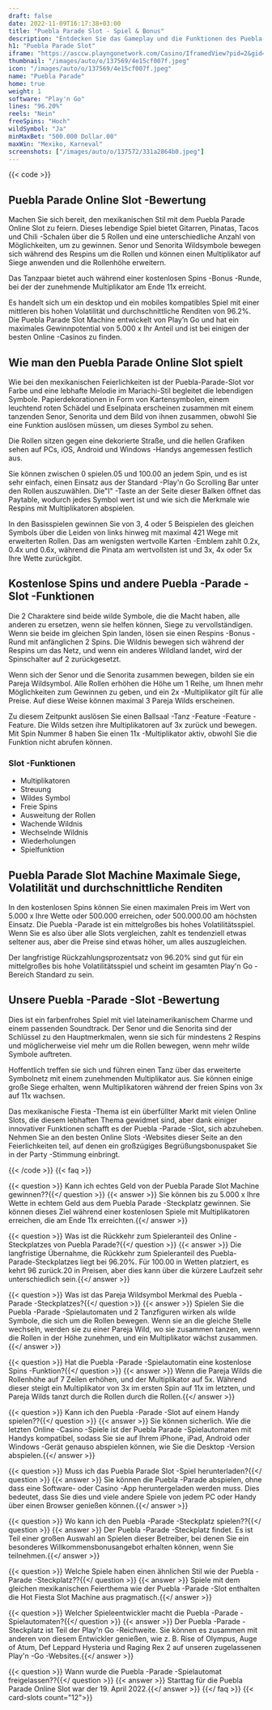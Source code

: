 ```yaml
---
draft: false
date: 2022-11-09T16:17:38+03:00
title: "Puebla Parade Slot - Spiel & Bonus"
description: "Entdecken Sie das Gameplay und die Funktionen des Puebla-Parade-Online-Slot mit mexikanischem Thema in unserer vollständigen Bewertung. Wir sehen auch, wo wir mit dem besten Casino -Bonus spielen können."
h1: "Puebla Parade Slot"
iframe: "https://asccw.playngonetwork.com/Casino/IframedView?pid=2&gid=pueblaparade&lang=en_US&practice=1&channel=desktop&div=flashobject&width=100%25&height=100%25&user=&password=&ctx=&demo=2&brand=&lobby=&rccurrentsessiontime=0&rcintervaltime=0&rcaccounthistoryurl=&rccontinueurl=&rcexiturl=&rchistoryurlmode=&autoplaylimits=0&autoplayreset=0&callback=flashCallback&rcmga=&resourcelevel=0&hasjackpots=False&country=&pauseplay=&playlimit=&selftest=&sessiontime=&coreweburl=https://asccw.playngonetwork.com/&showpoweredby=True"
thumbnail: "/images/auto/o/137569/4e15cf007f.jpeg"
icon: "/images/auto/o/137569/4e15cf007f.jpeg"
name: "Puebla Parade"
home: true
weight: 1
software: "Play'n Go"
lines: "96.20%"
reels: "Nein"
freeSpins: "Hoch"
wildSymbol: "Ja"
minMaxBet: "500.000 Dollar.00"
maxWin: "Mexiko, Karneval"
screenshots: ["/images/auto/o/137572/331a2864b0.jpeg"]
---
```


{{< code >}}<h2>Puebla Parade Online Slot -Bewertung</h2><p>Machen Sie sich bereit, den mexikanischen Stil mit dem Puebla Parade Online Slot zu feiern. Dieses lebendige Spiel bietet Gitarren, Pinatas, Tacos und Chili -Schalen über die 5 Rollen und eine unterschiedliche Anzahl von Möglichkeiten, um zu gewinnen. Senor und Senorita Wildsymbole bewegen sich während des Respins um die Rollen und können einen Multiplikator auf Siege anwenden und die Rollenhöhe erweitern.</p><p>Das Tanzpaar bietet auch während einer kostenlosen Spins -Bonus -Runde, bei der der zunehmende Multiplikator am Ende 11x erreicht.</p><p>Es handelt sich um ein desktop und ein mobiles kompatibles Spiel mit einer mittleren bis hohen Volatilität und durchschnittliche Renditen von 96.2%. Die Puebla Parade Slot Machine entwickelt von Play’n Go und hat ein maximales Gewinnpotential von 5.000 x Ihr Anteil und ist bei einigen der besten Online -Casinos zu finden.</p><h2>Wie man den Puebla Parade Online Slot spielt</h2><p>Wie bei den mexikanischen Feierlichkeiten ist der Puebla-Parade-Slot vor Farbe und eine lebhafte Melodie im Mariachi-Stil begleitet die lebendigen Symbole. Papierdekorationen in Form von Kartensymbolen, einem leuchtend roten Schädel und Eselpinata erscheinen zusammen mit einem tanzenden Senor, Senorita und dem Bild von ihnen zusammen, obwohl Sie eine Funktion auslösen müssen, um dieses Symbol zu sehen.</p><p>Die Rollen sitzen gegen eine dekorierte Straße, und die hellen Grafiken sehen auf PCs, iOS, Android und Windows -Handys angemessen festlich aus.</p><p>Sie können zwischen 0 spielen.05 und 100.00 an jedem Spin, und es ist sehr einfach, einen Einsatz aus der Standard -Play'n Go Scrolling Bar unter den Rollen auszuwählen. Die"I" -Taste an der Seite dieser Balken öffnet das Paytable, wodurch jedes Symbol wert ist und wie sich die Merkmale wie Respins mit Multiplikatoren abspielen.</p><p>In den Basisspielen gewinnen Sie von 3, 4 oder 5 Beispielen des gleichen Symbols über die Leiden von links hinweg mit maximal 421 Wege mit erweiterten Rollen. Das am wenigsten wertvolle Karten -Emblem zahlt 0.2x, 0.4x und 0.6x, während die Pinata am wertvollsten ist und 3x, 4x oder 5x Ihre Wette zurückgibt.</p><h2>Kostenlose Spins und andere Puebla -Parade -Slot -Funktionen</h2><p>Die 2 Charaktere sind beide wilde Symbole, die die Macht haben, alle anderen zu ersetzen, wenn sie helfen können, Siege zu vervollständigen. Wenn sie beide im gleichen Spin landen, lösen sie einen Respins -Bonus -Rund mit anfänglichen 2 Spins. Die Wildnis bewegen sich während der Respins um das Netz, und wenn ein anderes Wildland landet, wird der Spinschalter auf 2 zurückgesetzt.</p><p>Wenn sich der Senor und die Senorita zusammen bewegen, bilden sie ein Pareja Wildsymbol. Alle Rollen erhöhen die Höhe um 1 Reihe, um Ihnen mehr Möglichkeiten zum Gewinnen zu geben, und ein 2x -Multiplikator gilt für alle Preise. Auf diese Weise können maximal 3 Pareja Wilds erscheinen.</p><p>Zu diesem Zeitpunkt auslösen Sie einen Ballsaal -Tanz -Feature -Feature -Feature. Die Wilds setzen ihre Multiplikatoren auf 3x zurück und bewegen. Mit Spin Nummer 8 haben Sie einen 11x -Multiplikator aktiv, obwohl Sie die Funktion nicht abrufen können.</p><h3>
Slot -Funktionen</h3><ul>
<li></span>
Multiplikatoren</li>
<li></span>
Streuung</li>
<li></span>
Wildes Symbol</li>
<li></span>
Freie Spins</li>
<li></span>
Ausweitung der Rollen</li>
<li></span>
Wachende Wildnis</li>
<li></span>
Wechselnde Wildnis</li>
<li></span>
Wiederholungen</li>
<li></span>
Spielfunktion</li></ul><h2>Puebla Parade Slot Machine Maximale Siege, Volatilität und durchschnittliche Renditen</h2><p>In den kostenlosen Spins können Sie einen maximalen Preis im Wert von 5.000 x Ihre Wette oder 500.000 erreichen, oder 500.000.00 am höchsten Einsatz. Die Puebla -Parade ist ein mittelgroßes bis hohes Volatilitätsspiel. Wenn Sie es also über alle Slots vergleichen, zahlt es tendenziell etwas seltener aus, aber die Preise sind etwas höher, um alles auszugleichen.</p><p>Der langfristige Rückzahlungsprozentsatz von 96.20% sind gut für ein mittelgroßes bis hohe Volatilitätsspiel und scheint im gesamten Play'n Go -Bereich Standard zu sein.</p><h2>Unsere Puebla -Parade -Slot -Bewertung</h2><p>Dies ist ein farbenfrohes Spiel mit viel lateinamerikanischem Charme und einem passenden Soundtrack. Der Senor und die Senorita sind der Schlüssel zu den Hauptmerkmalen, wenn sie sich für mindestens 2 Respins und möglicherweise viel mehr um die Rollen bewegen, wenn mehr wilde Symbole auftreten.</p><p>Hoffentlich treffen sie sich und führen einen Tanz über das erweiterte Symbolnetz mit einem zunehmenden Multiplikator aus. Sie können einige große Siege erhalten, wenn Multiplikatoren während der freien Spins von 3x auf 11x wachsen.</p><p>Das mexikanische Fiesta -Thema ist ein überfüllter Markt mit vielen Online Slots, die diesem lebhaften Thema gewidmet sind, aber dank einiger innovativer Funktionen schafft es der Puebla -Parade -Slot, sich abzuheben. Nehmen Sie an den besten Online Slots -Websites dieser Seite an den Feierlichkeiten teil, auf denen ein großzügiges Begrüßungsbonuspaket Sie in der Party -Stimmung einbringt.</p>
{{< /code >}}
{{< faq >}}

{{< question >}} Kann ich echtes Geld von der Puebla Parade Slot Machine gewinnen??{{</ question >}}
{{< answer >}} Sie können bis zu 5.000 x Ihre Wette in echtem Geld aus dem Puebla Parade -Steckplatz gewinnen. Sie können dieses Ziel während einer kostenlosen Spiele mit Multiplikatoren erreichen, die am Ende 11x erreichten.{{</ answer >}}

{{< question >}} Was ist die Rückkehr zum Spieleranteil des Online -Steckplatzes von Puebla Parade?{{</ question >}}
{{< answer >}} Die langfristige Übernahme, die Rückkehr zum Spieleranteil des Puebla-Parade-Steckplatzes liegt bei 96.20%. Für 100.00 in Wetten platziert, es kehrt 96 zurück.20 in Preisen, aber dies kann über die kürzere Laufzeit sehr unterschiedlich sein.{{</ answer >}}

{{< question >}} Was ist das Pareja Wildsymbol Merkmal des Puebla -Parade -Steckplatzes?{{</ question >}}
{{< answer >}} Spielen Sie die Puebla -Parade -Spielautomaten und 2 Tanzfiguren wirken als wilde Symbole, die sich um die Rollen bewegen. Wenn sie an die gleiche Stelle wechseln, werden sie zu einer Pareja Wild, wo sie zusammen tanzen, wenn die Rollen in der Höhe zunehmen, und ein Multiplikator wächst zusammen.{{</ answer >}}

{{< question >}} Hat die Puebla -Parade -Spielautomatin eine kostenlose Spins -Funktion?{{</ question >}}
{{< answer >}} Wenn die Pareja Wilds die Rollenhöhe auf 7 Zeilen erhöhen, und der Multiplikator auf 5x. Während dieser steigt ein Multiplikator von 3x im ersten Spin auf 11x im letzten, und Pareja Wilds tanzt durch die Rollen durch die Rollen.{{</ answer >}}

{{< question >}} Kann ich den Puebla -Parade -Slot auf einem Handy spielen??{{</ question >}}
{{< answer >}} Sie können sicherlich. Wie die letzten Online -Casino -Spiele ist der Puebla Parade -Spielautomaten mit Handys kompatibel, sodass Sie sie auf Ihrem iPhone, iPad, Android oder Windows -Gerät genauso abspielen können, wie Sie die Desktop -Version abspielen.{{</ answer >}}

{{< question >}} Muss ich das Puebla Parade Slot -Spiel herunterladen?{{</ question >}}
{{< answer >}} Sie können die Puebla -Parade abspielen, ohne dass eine Software- oder Casino -App heruntergeladen werden muss. Dies bedeutet, dass Sie dies und viele andere Spiele von jedem PC oder Handy über einen Browser genießen können.{{</ answer >}}

{{< question >}} Wo kann ich den Puebla -Parade -Steckplatz spielen??{{</ question >}}
{{< answer >}} Der Puebla -Parade -Steckplatz findet. Es ist Teil einer großen Auswahl an Spielen dieser Betreiber, bei denen Sie ein besonderes Willkommensbonusangebot erhalten können, wenn Sie teilnehmen.{{</ answer >}}

{{< question >}} Welche Spiele haben einen ähnlichen Stil wie der Puebla -Parade -Steckplatz??{{</ question >}}
{{< answer >}} Spiele mit dem gleichen mexikanischen Feierthema wie der Puebla -Parade -Slot enthalten die Hot Fiesta Slot Machine aus pragmatisch.{{</ answer >}}

{{< question >}} Welcher Spieleentwickler macht die Puebla -Parade -Spielautomaten?{{</ question >}}
{{< answer >}} Der Puebla -Parade -Steckplatz ist Teil der Play'n Go -Reichweite. Sie können es zusammen mit anderen von diesem Entwickler genießen, wie z. B. Rise of Olympus, Auge of Atum, Def Leppard Hysteria und Raging Rex 2 auf unseren zugelassenen Play'n -Go -Websites.{{</ answer >}}

{{< question >}} Wann wurde die Puebla -Parade -Spielautomat freigelassen??{{</ question >}}
{{< answer >}} Starttag für die Puebla Parade Online Slot war der 19. April 2022.{{</ answer >}}
{{</ faq >}}
{{< card-slots count="12">}}